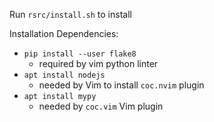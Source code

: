 Run `rsrc/install.sh` to install

Installation Dependencies:
* `pip install --user flake8`
    * required by vim python linter
* `apt install nodejs`
    * needed by Vim to install `coc.nvim` plugin
* `apt install mypy`
    * needed by `coc.vim` Vim plugin
